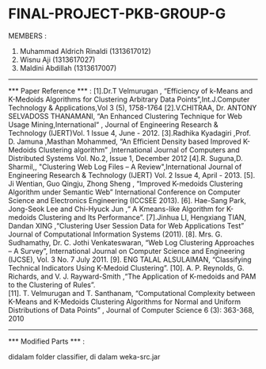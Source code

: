 # FINAL-PROJECT-PKB-GROUP-G


MEMBERS :

1. Muhammad Aldrich Rinaldi (1313617012)
2. Wisnu Aji (1313617027)
3. Maldini Abdillah (1313617007)
-------------------------------------------

*** Paper Reference *** : 
[1].Dr.T Velmurugan , “Efficiency of k-Means and K-Medoids
Algorithms for Clustering Arbitrary Data Points”,Int.J.Computer
Technology & Applications,Vol 3 (5), 1758-1764
[2].V.CHITRAA, Dr. ANTONY SELVADOSS THANAMANI, “An
Enhanced Clustering Technique for Web Usage Mining,International“ ,
Journal of Engineering Research & Technology (IJERT)Vol. 1 Issue 4,
June - 2012.
[3].Radhika Kyadagiri ,Prof. D. Jamuna ,Masthan Mohammed, “An
Efficient Density based Improved K- Medoids Clustering algorithm”
,International Journal of Computers and Distributed Systems Vol. No.2,
Issue 1, December 2012
[4].R. Suguna,D. Sharmil,, "Clustering Web Log Files – A
Review",International Journal of Engineering Research & Technology
(IJERT) Vol. 2 Issue 4, April - 2013.
[5]. Ji Wentian, Guo Qingju, Zhong Sheng , “Improved K-medoids
Clustering Algorithm under Semantic Web” International
Conference on Computer Science and Electronics Engineering
(ICCSEE 2013).
[6]. Hae-Sang Park, Jong-Seok Lee and Chi-Hyuck Jun ,“ A Kmeans-like Algorithm for K-medoids Clustering and Its
Performance”.
[7].Jinhua LI, Hengxiang TIAN, Dandan XING ,“Clustering User
Session Data for Web Applications Test” Journal of
Computational Information Systems (2011).
[8]. Mrs. G. Sudhamathy, Dr. C. Jothi Venkateswaran, “Web Log
Clustering Approaches – A Survey”, International Journal on
Computer Science and Engineering (IJCSE), Vol. 3 No. 7 July
2011.
[9]. ENG TALAL ALSULAIMAN, “Classifying Technical
Indicators Using K-Medoid Clustering”.
[10]. A. P. Reynolds, G. Richards, and V. J. Rayward-Smith ,“The
Application of K-medoids and PAM to the Clustering of Rules”.\
[11]. T. Velmurugan and T. Santhanam, “Computational
Complexity between K-Means and K-Medoids Clustering
Algorithms for Normal and Uniform Distributions of Data Points”
, Journal of Computer Science 6 (3): 363-368, 2010

---------------------------------------------------------------


*** Modified Parts *** :

didalam folder classifier, di dalam weka-src.jar
